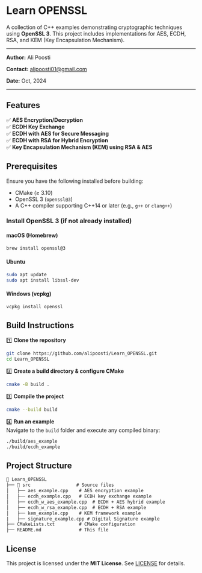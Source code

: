 # **Learn OPENSSL**

A collection of C++ examples demonstrating cryptographic techniques using **OpenSSL 3**. This project includes implementations for AES, ECDH, RSA, and KEM (Key Encapsulation Mechanism).  

---

**Author:** Ali Poosti

**Contact:** <alipoosti01@gmail.com>

**Date:** Oct, 2024

---

## **Features**  

✅ **AES Encryption/Decryption**  
✅ **ECDH Key Exchange**  
✅ **ECDH with AES for Secure Messaging**  
✅ **ECDH with RSA for Hybrid Encryption**  
✅ **Key Encapsulation Mechanism (KEM) using RSA & AES**  

## **Prerequisites**  

Ensure you have the following installed before building:  

- CMake (≥ 3.10)  
- OpenSSL 3 (`openssl@3`)  
- A C++ compiler supporting C++14 or later (e.g., `g++` or `clang++`)  

### **Install OpenSSL 3 (if not already installed)**  

#### macOS (Homebrew)  

```sh
brew install openssl@3
```

#### Ubuntu  

```sh
sudo apt update
sudo apt install libssl-dev
```

#### Windows (vcpkg)  

```sh
vcpkg install openssl
```

## **Build Instructions**  

1️⃣ **Clone the repository**  

```sh
git clone https://github.com/alipoosti/Learn_OPENSSL.git
cd Learn_OPENSSL
```

2️⃣ **Create a build directory & configure CMake**  

```sh
cmake -B build .
```

3️⃣ **Compile the project**  

```sh
cmake --build build
```

4️⃣ **Run an example**  
Navigate to the `build` folder and execute any compiled binary:  

```sh
./build/aes_example
./build/ecdh_example
```

## **Project Structure**  

```txt
📂 Learn_OPENSSL
├── 📂 src                 # Source files
│   ├── aes_example.cpp    # AES encryption example
│   ├── ecdh_example.cpp   # ECDH key exchange example
│   ├── ecdh_w_aes_example.cpp  # ECDH + AES hybrid example
│   ├── ecdh_w_rsa_example.cpp  # ECDH + RSA example
│   ├── kem_example.cpp    # KEM framework example
|   ├── signature_example.cpp # Digital Signature example 
├── CMakeLists.txt         # CMake configuration
├── README.md              # This file
```

## **License**  

This project is licensed under the **MIT License**. See [LICENSE](LICENSE) for details.  
